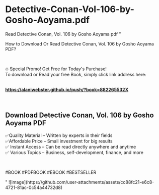 # Detective-Conan-Vol-106-by-Gosho-Aoyama.pdf
Read Detective Conan, Vol. 106 by Gosho Aoyama pdf
"<p>How to Download Or Read Detective Conan, Vol. 106 by Gosho Aoyama PDF?</p>
<p>&nbsp;</p>
<p>&#128293;  Special Promo! Get Free for Today's Purchase!<br />To download or Read your free Book, simply click link address here:&nbsp;<br />&nbsp;</p>
<p><a href=""https://alaniwebster.github.io/push/?book=882265532X""><strong>https://alaniwebster.github.io/push/?book=882265532X</strong></a></p>
<p>&nbsp;</p>
<h2>Download Detective Conan, Vol. 106 by Gosho Aoyama PDF</h2>
<p>&#x2705;Quality Material &ndash; Written by experts in their fields<br />&#x2705;Affordable Price &ndash; Small investment for big results<br />&#x2705; Instant Access &ndash; Can be read directly anywhere and anytime<br />&#x2705; Various Topics &ndash; Business, self-development, finance, and more</p>
<p>&nbsp;</p>
<p>#BOOK #PDFBOOK #EBOOK #BESTSELLER</p>
"
![image](https://github.com/user-attachments/assets/cc88fc21-e6c8-4721-81ac-0c54a44732d8)
